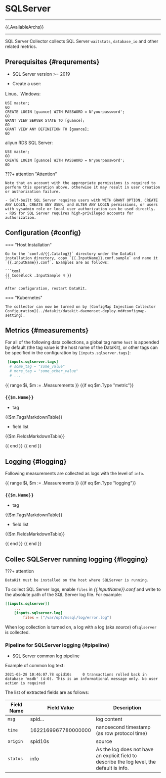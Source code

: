 
# SQLServer
---

{{.AvailableArchs}}

---

SQL Server Collector collects SQL Server `waitstats`, `database_io` and other related metrics.

## Prerequisites {#requrements}

- SQL Server version >= 2019

- Create a user:

Linux、Windows:

```
USE master;
GO
CREATE LOGIN [guance] WITH PASSWORD = N'yourpassword';
GO
GRANT VIEW SERVER STATE TO [guance];
GO
GRANT VIEW ANY DEFINITION TO [guance];
GO
```

aliyun RDS SQL Server:

```
USE master;
GO
CREATE LOGIN [guance] WITH PASSWORD = N'yourpassword';
GO

```

???+ attention "Attention"

    Note that an account with the appropriate permissions is required to perform this operation above, otherwise it may result in user creation or authorization failure.

    - Self-built SQL Server requires users with WITH GRANT OPTION, CREATE ANY LOGIN, CREATE ANY USER, and ALTER ANY LOGIN permissions, or users with sysadmin role or local user authorization can be used directly. 
    - RDS for SQL Server requires high-privileged accounts for authorization.

## Configuration {#config}

=== "Host Installation"

    Go to the `conf.d/{{.Catalog}}` directory under the DataKit installation directory, copy `{{.InputName}}.conf.sample` and name it `{{.InputName}}.conf`. Examples are as follows:
    
    ```toml
    {{ CodeBlock .InputSample 4 }}
    ```
    
    After configuration, restart DataKit.

=== "Kubernetes"

    The collector can now be turned on by [ConfigMap Injection Collector Configuration](../datakit/datakit-daemonset-deploy.md#configmap-setting).

## Metrics {#measurements}

For all of the following data collections, a global tag name `host` is appended by default (the tag value is the host name of the DataKit), or other tags can be specified in the configuration by `[inputs.sqlserver.tags]`:

``` toml
 [inputs.sqlserver.tags]
  # some_tag = "some_value"
  # more_tag = "some_other_value"
  # ...
```

{{ range $i, $m := .Measurements }} {{if eq $m.Type "metric"}}

### `{{$m.Name}}`

- tag

{{$m.TagsMarkdownTable}}

- field list

{{$m.FieldsMarkdownTable}}

{{ end }} {{ end }}


## Logging {#logging}

Following measurements are collected as logs with the level of `info`.

{{ range $i, $m := .Measurements }} {{if eq $m.Type "logging"}}

### `{{$m.Name}}`

- tag

{{$m.TagsMarkdownTable}}

- field list

{{$m.FieldsMarkdownTable}}

{{ end }} {{ end }}

## Collec SQLServer running logging {#logging}

???+ attention

    DataKit must be installed on the host where SQLServer is running.

To collect SQL Server logs, enable `files` in *{{.InputName}}.conf* and write to the absolute path of the SQL Server log file. For example:

```toml hl_lines="4"
[[inputs.sqlserver]]
	...
	[inputs.sqlserver.log]
		files = ["/var/opt/mssql/log/error.log"]
```

When log collection is turned on, a log with a log (aka *source*) of`sqlserver` is collected.

### Pipeline for  SQLServer logging {#pipeline}

- SQL Server common log pipeline

Example of common log text:

```
2021-05-28 10:46:07.78 spid10s     0 transactions rolled back in database 'msdb' (4:0). This is an informational message only. No user action is required
```

The list of extracted fields are as follows:

| Field Name | Field Value         | Description                                                                                |
| ---        | ---                 | ---                                                                                        |
| `msg`      | spid...             | log content                                                                                |
| `time`     | 1622169967780000000 | nanosecond timestamp (as row protocol time)                                                |
| `origin`   | spid10s             | source                                                                                     |
| `status`   | info                | As the log does not have an explicit field to describe the log level, the default is info. |
